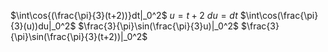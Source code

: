 $\int\cos{(\frac{\pi}{3}(t+2))}dt|_0^2$
$u=t+2$
$du=dt$
$\int\cos(\frac{\pi}{3}(u))du|_0^2$
$\frac{3}{\pi}\sin(\frac{\pi}{3}u)|_0^2$
$\frac{3}{\pi}\sin(\frac{\pi}{3}(t+2))|_0^2$
